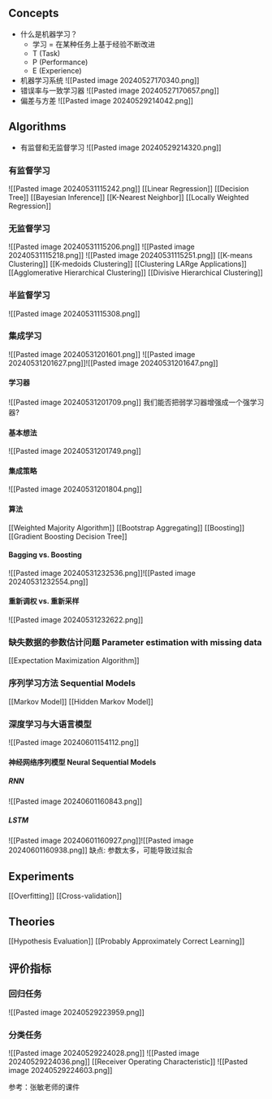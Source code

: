 ## Concepts
* 什么是机器学习？
	* 学习 = 在某种任务上基于经验不断改进
	* T (Task)  
	* P (Performance)  
	* E (Experience)
* 机器学习系统
	![[Pasted image 20240527170340.png]]
* 错误率与一致学习器
	![[Pasted image 20240527170657.png]]
* 偏差与方差
	![[Pasted image 20240529214042.png]]
## Algorithms 
* 有监督和无监督学习
	![[Pasted image 20240529214320.png]]
### 有监督学习
![[Pasted image 20240531115242.png]]
[[Linear Regression]]
[[Decision Tree]]
[[Bayesian Inference]]
[[K-Nearest Neighbor]]
[[Locally Weighted Regression]]
### 无监督学习
![[Pasted image 20240531115206.png]]
![[Pasted image 20240531115218.png]]
![[Pasted image 20240531115251.png]]
[[K-means Clustering]]
[[K-medoids Clustering]]
[[Clustering LARge Applications]]
[[Agglomerative Hierarchical Clustering]]
[[Divisive Hierarchical Clustering]]
### 半监督学习
![[Pasted image 20240531115308.png]]
### 集成学习
![[Pasted image 20240531201601.png]]
![[Pasted image 20240531201627.png]]![[Pasted image 20240531201647.png]]
#### 学习器
![[Pasted image 20240531201709.png]]
我们能否把弱学习器增强成一个强学习器?
#### 基本想法
![[Pasted image 20240531201749.png]]
#### 集成策略
![[Pasted image 20240531201804.png]]
#### 算法
[[Weighted Majority Algorithm]]
[[Bootstrap Aggregating]]
[[Boosting]]
[[Gradient Boosting Decision Tree]]
#### Bagging vs. Boosting
![[Pasted image 20240531232536.png]]![[Pasted image 20240531232554.png]]
#### 重新调权 vs. 重新采样
![[Pasted image 20240531232622.png]]
### 缺失数据的参数估计问题 Parameter estimation with missing data
[[Expectation Maximization Algorithm]]
### 序列学习方法 Sequential Models
[[Markov Model]]
[[Hidden Markov Model]]
### 深度学习与大语言模型
![[Pasted image 20240601154112.png]]
#### 神经网络序列模型 Neural Sequential Models
##### RNN
![[Pasted image 20240601160843.png]]
##### LSTM
![[Pasted image 20240601160927.png]]![[Pasted image 20240601160938.png]]
缺点: 参数太多，可能导致过拟合

## Experiments
[[Overfitting]]
[[Cross-validation]]
## Theories
[[Hypothesis Evaluation]]
[[Probably Approximately Correct Learning]]




## 评价指标
### 回归任务
![[Pasted image 20240529223959.png]]
### 分类任务
![[Pasted image 20240529224028.png]]
![[Pasted image 20240529224036.png]]
[[Receiver Operating Characteristic]]
![[Pasted image 20240529224603.png]]

参考：张敏老师的课件